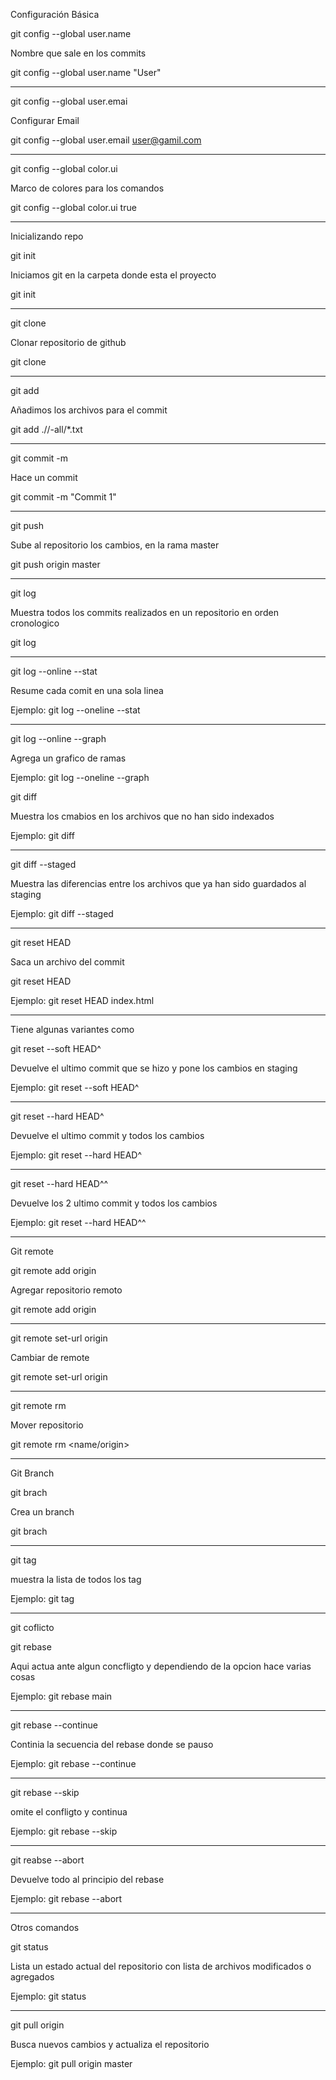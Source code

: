 Configuración Básica 

git config --global user.name

Nombre que sale en los commits

git config --global user.name "User"
______________________________________________
git config --global user.emai

Configurar Email

git config --global user.email user@gamil.com
______________________________________________
git config  --global color.ui

Marco de colores para los comandos 

git config  --global color.ui true 

________________________________________________


Inicializando repo

git init

Iniciamos git en la carpeta donde esta el proyecto

git init
___________________________________________
git clone

Clonar repositorio de github

git clone <URL>
___________________________________________
git add 

Añadimos los archivos para el commit 

git add ./<archivo>/-all/*.txt
__________________________________________
git commit -m

Hace un commit 

git commit -m "Commit 1"
__________________________________________
git push

Sube al repositorio los cambios, en la rama master

git push origin master 
__________________________________________
git log

Muestra todos los commits realizados en un repositorio en orden cronologico 

git log 
__________________________________________
git log --online --stat 

Resume cada comit en una sola linea

Ejemplo: git log --oneline --stat

_________________________________________

git log --online --graph 

Agrega un grafico de ramas

Ejemplo: git log --oneline --graph



git diff

Muestra los cmabios en los archivos que no han sido indexados

Ejemplo: git diff
___________________________________

git diff --staged

Muestra las diferencias entre los archivos que ya han sido guardados al staging 

Ejemplo: git diff --staged

_________________________________

git reset HEAD

Saca un archivo del commit 

git reset HEAD <archivo>

Ejemplo: git reset HEAD index.html


_______________________________________________________________________

Tiene algunas variantes como 

git reset --soft  HEAD^

Devuelve el ultimo commit que se hizo y pone los cambios en staging

Ejemplo: git reset --soft HEAD^

__________________________________

git reset --hard HEAD^

Devuelve el ultimo commit y todos los cambios

Ejemplo: git reset --hard HEAD^

___________________________________

git reset --hard HEAD^^

Devuelve los 2 ultimo commit y todos los cambios 

Ejemplo: git reset --hard HEAD^^



_____________________________________________________________

Git remote 

git remote add origin 

Agregar repositorio remoto

git remote add origin <URL>

______________________________________________

git remote set-url origin

Cambiar de remote 

git remote set-url origin <URL>
__________________________________________

git remote rm 

Mover repositorio 

git remote rm <name/origin>


___________________________________________________________


Git Branch

git brach

Crea un branch

git brach <nameBrach>


_____________________________________________________________

git tag

muestra la lista de todos los tag 

Ejemplo: git tag


______________________________________________________________
git coflicto 

git rebase 

Aqui actua ante algun concfligto y dependiendo de la opcion hace varias cosas

Ejemplo: git rebase main

_____________________________________________________

git rebase --continue

Continia la secuencia del rebase donde se pauso

Ejemplo: git rebase --continue

_______________________________________________

git rebase --skip

omite el confligto y continua 

Ejemplo: git rebase --skip

_______________________________________________

git reabse --abort

Devuelve todo al principio del rebase 

Ejemplo: git rebase --abort




_________________________________________________________


Otros comandos

git status 

Lista un estado actual del repositorio con lista de archivos modificados o agregados

Ejemplo: git status

________________________________________________

git pull origin <nameBrach>

Busca nuevos cambios y actualiza el repositorio 

Ejemplo: git pull origin master














